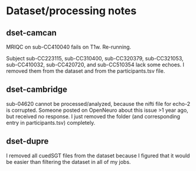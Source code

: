 # Dataset/processing notes

## dset-camcan

MRIQC on sub-CC410040 fails on T1w. Re-running.

Subject sub-CC223115, sub-CC310400, sub-CC320379, sub-CC321053, sub-CC410032, sub-CC420720, and sub-CC510354
lack some echoes. I removed them from the dataset and from the participants.tsv file.

## dset-cambridge

sub-04620 cannot be processed/analyzed, because the nifti file for echo-2 is corrupted.
Someone posted on OpenNeuro about this issue >1 year ago, but received no response.
I just removed the folder (and corresponding entry in participants.tsv) completely.

## dset-dupre

I removed all cuedSGT files from the dataset because I figured that it would be easier
than filtering the dataset in all of my jobs.

